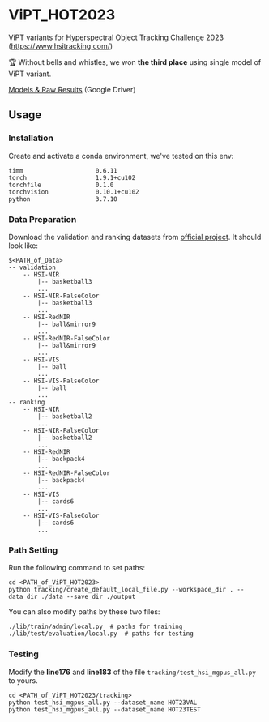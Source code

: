 # ViPT_HOT2023
ViPT variants for Hyperspectral Object Tracking Challenge 2023 (https://www.hsitracking.com/)  
  
:trophy: Without bells and whistles, we won **the third place** using single model of ViPT variant.

[Models & Raw Results](https://drive.google.com/drive/folders/1t8ZiPa7FVADhOA0cs0uWcQM-2hGZzRH3?usp=drive_link)
(Google Driver)

## Usage
### Installation
Create and activate a conda environment, we've tested on this env:
```
timm                    0.6.11
torch                   1.9.1+cu102
torchfile               0.1.0
torchvision             0.10.1+cu102
python                  3.7.10
```

### Data Preparation
Download the validation and ranking datasets from [official project](https://www.hsitracking.com/contest/). It should look like:
```
$<PATH_of_Data>
-- validation
    -- HSI-NIR
        |-- basketball3
        ...
    -- HSI-NIR-FalseColor
        |-- basketball3
        ...
    -- HSI-RedNIR
        |-- ball&mirror9
        ...
    -- HSI-RedNIR-FalseColor
        |-- ball&mirror9
        ...
    -- HSI-VIS
        |-- ball
        ...
    -- HSI-VIS-FalseColor
        |-- ball
        ...
-- ranking
    -- HSI-NIR
        |-- basketball2
        ...
    -- HSI-NIR-FalseColor
        |-- basketball2
        ...
    -- HSI-RedNIR
        |-- backpack4
        ...
    -- HSI-RedNIR-FalseColor
        |-- backpack4
        ...
    -- HSI-VIS
        |-- cards6
        ...
    -- HSI-VIS-FalseColor
        |-- cards6
        ...
```

### Path Setting
Run the following command to set paths:
```
cd <PATH_of_ViPT_HOT2023>
python tracking/create_default_local_file.py --workspace_dir . --data_dir ./data --save_dir ./output
```
You can also modify paths by these two files:
```
./lib/train/admin/local.py  # paths for training
./lib/test/evaluation/local.py  # paths for testing
```

### Testing
Modify the **line176** and **line183** of the file `tracking/test_hsi_mgpus_all.py` to yours.
```
cd <PATH_of_ViPT_HOT2023/tracking>
python test_hsi_mgpus_all.py --dataset_name HOT23VAL
python test_hsi_mgpus_all.py --dataset_name HOT23TEST
```
